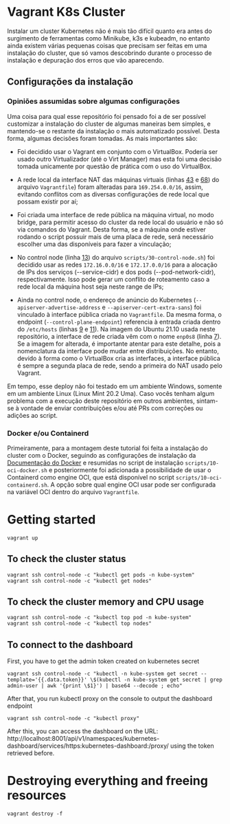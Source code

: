 # Vagrant K8s Cluster

Instalar um cluster Kubernetes não é mais tão difícil quanto era antes do surgimento de ferramentas como Minikube, k3s e kubeadm, no entanto ainda existem várias pequenas coisas que precisam ser feitas em uma instalação do cluster, que só vamos descobrindo durante o processo de instalação e depuração dos erros que vão aparecendo.

## Configurações da instalação

### Opiniões assumidas sobre algumas configurações

Uma coisa para qual esse repositório foi pensado foi a de ser possível customizar a instalação do cluster de algumas maneiras bem simples, e mantendo-se o restante da instalação o mais automatizado possível. Desta forma, algumas decisões foram tomadas. As mais importantes são:

- Foi decidido usar o Vagrant em conjunto com o VirtualBox. Poderia ser usado outro Virtualizador (até o Virt Manager) mas esta foi uma decisão tomada unicamente por questão de prática com o uso do VirtualBox.

- A rede local da interface NAT das máquinas virtuais (linhas [43](https://gitlab.com/devops-in-a-jar/vagrant-k8s-cluster/-/blob/main/Vagrantfile#L43) e [68](https://gitlab.com/devops-in-a-jar/vagrant-k8s-cluster/-/blob/main/Vagrantfile#L68)) do arquivo `Vagrantfile`) foram alteradas para `169.254.0.0/16`, assim, evitando conflitos com as diversas configurações de rede local que possam existir por aí;

- Foi criada uma interface de rede pública na máquina virtual, no modo bridge, para permitir acesso do cluster da rede local do usuário e não só via comandos do Vagrant. Desta forma, se a máquina onde estiver rodando o script possuir mais de uma placa de rede, será necessário escolher uma das disponíveis para fazer a vinculação;

- No control node (linha [13](https://gitlab.com/devops-in-a-jar/vagrant-k8s-cluster/-/blob/main/scripts/30-control-node.sh#L13)) do arquivo `scripts/30-control-node.sh`) foi decidido usar as redes `172.16.0.0/16` e `172.17.0.0/16` para a alocação de IPs dos serviços (--service-cidr) e dos pods (--pod-network-cidr), respectivamente. Isso pode gerar um conflito de roteamento caso a rede local da máquina host seja neste range de IPs;

- Ainda no control node, o endereço de anúncio do Kubernetes (`--apiserver-advertise-address` e `--apiserver-cert-extra-sans`) foi vinculado à interface pública criada no `Vagrantfile`. Da mesma forma, o endpoint (`--control-plane-endpoint`) referencia à entrada criada dentro do `/etc/hosts` (linhas [9](https://gitlab.com/devops-in-a-jar/vagrant-k8s-cluster/-/blob/main/scripts/30-control-node.sh#L9) e [11](https://gitlab.com/devops-in-a-jar/vagrant-k8s-cluster/-/blob/main/scripts/30-control-node.sh#L11)). Na imagem do Ubuntu 21.10 usada neste repositório, a interface de rede criada vêm com o nome `enp0s8` (linha [7](https://gitlab.com/devops-in-a-jar/vagrant-k8s-cluster/-/blob/main/scripts/30-control-node.sh#L7)). Se a imagem for alterada, é importante atentar para este detalhe, pois a nomenclatura da interface pode mudar entre distribuições. No entanto, devido à forma como o VirtualBox cria as interfaces, a interface pública é sempre a segunda placa de rede, sendo a primeira do NAT usado pelo Vagrant.

Em tempo, esse deploy não foi testado em um ambiente Windows, somente em um ambiente Linux (Linux Mint 20.2 Uma). Caso vocês tenham algum problema com a execução deste repositório em outros ambientes, sintam-se à vontade de enviar contribuições e/ou até PRs com correções ou adições ao script.

### Docker e/ou Containerd

Primeiramente, para a montagem deste tutorial foi feita a instalação do cluster com o Docker, seguindo as configurações de instalação da [Documentação do Docker](https://docs.docker.com/engine/install/) e resumidas no script de instalação `scripts/10-oci-docker.sh` e posteriormente foi adicionada a possibilidade de usar o Containerd como engine OCI, que está disponível no script `scripts/10-oci-containerd.sh`. A opção sobre qual engine OCI usar pode ser configurada na variável OCI dentro do arquivo `Vagrantfile`.

# Getting started

```
vagrant up
```

## To check the cluster status

```
vagrant ssh control-node -c "kubectl get pods -n kube-system"
vagrant ssh control-node -c "kubectl get nodes"
```

## To check the cluster memory and CPU usage

```
vagrant ssh control-node -c "kubectl top pod -n kube-system"
vagrant ssh control-node -c "kubectl top nodes"
```

## To connect to the dashboard

First, you have to get the admin token created on kubernetes secret

```
vagrant ssh control-node -c "kubectl -n kube-system get secret --template='{{.data.token}}' \$(kubectl -n kube-system get secret | grep admin-user | awk '{print \$1}') | base64 --decode ; echo"
```

After that, you run kubectl proxy on the console to output the dashboard endpoint

```
vagrant ssh control-node -c "kubectl proxy"

```

After this, you can access the dashboard on the URL: http://localhost:8001/api/v1/namespaces/kubernetes-dashboard/services/https:kubernetes-dashboard:/proxy/ using the token retrieved before.

# Destroying everything and freeing resources


```
vagrant destroy -f
```
